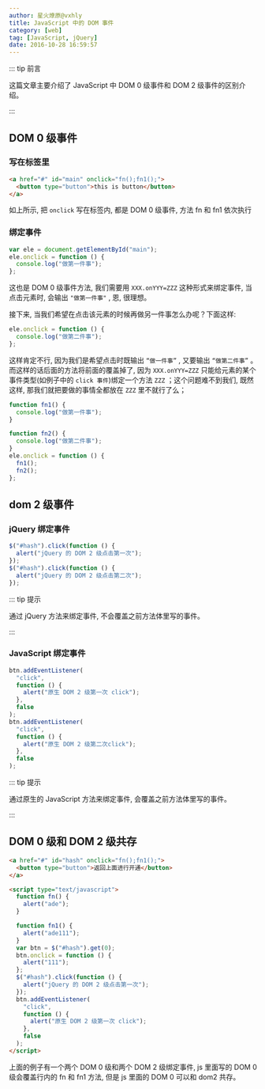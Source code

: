 ```yaml
---
author: 星火燎原@vxhly
title: JavaScript 中的 DOM 事件
category: [web]
tag: [JavaScript, jQuery]
date: 2016-10-28 16:59:57
---
```


::: tip 前言

这篇文章主要介绍了 JavaScript 中 DOM 0 级事件和 DOM 2 级事件的区别介绍。

:::

<!-- more -->

## DOM 0 级事件

### 写在标签里

```html
<a href="#" id="main" onclick="fn();fn1();">
  <button type="button">this is button</button>
</a>
```

如上所示, 把 `onclick` 写在标签内, 都是 DOM 0 级事件, 方法 fn 和 fn1 依次执行

### 绑定事件

```js
var ele = document.getElementById("main");
ele.onclick = function () {
  console.log("做第一件事");
};
```

这也是 DOM 0 级事件方法, 我们需要用 `XXX.onYYY=ZZZ` 这种形式来绑定事件, 当点击元素时, 会输出 `"做第一件事"` , 恩, 很理想。

接下来, 当我们希望在点击该元素的时候再做另一件事怎么办呢？下面这样:

```js
ele.onclick = function () {
  console.log("做第二件事");
};
```

这样肯定不行, 因为我们是希望点击时既输出 `“做一件事”` , 又要输出 `“做第二件事”` 。而这样的话后面的方法将前面的覆盖掉了, 因为 `XXX.onYYY=ZZZ` 只能给元素的某个事件类型(如例子中的 `click 事件`)绑定一个方法 `ZZZ` ；这个问题难不到我们, 既然这样, 那我们就把要做的事情全都放在 `ZZZ` 里不就行了么；

```js
function fn1() {
  console.log("做第一件事");
}

function fn2() {
  console.log("做第二件事");
}
ele.onclick = function () {
  fn1();
  fn2();
};
```

## dom 2 级事件

### jQuery 绑定事件

```js
$("#hash").click(function () {
  alert("jQuery 的 DOM 2 级点击第一次");
});
$("#hash").click(function () {
  alert("jQuery 的 DOM 2 级点击第二次");
});
```

::: tip 提示

通过 jQuery 方法来绑定事件, 不会覆盖之前方法体里写的事件。

:::

### JavaScript 绑定事件

```js
btn.addEventListener(
  "click",
  function () {
    alert("原生 DOM 2 级第一次 click");
  },
  false
);
btn.addEventListener(
  "click",
  function () {
    alert("原生 DOM 2 级第二次click");
  },
  false
);
```

::: tip 提示

通过原生的 JavaScript 方法来绑定事件, 会覆盖之前方法体里写的事件。

:::

## DOM 0 级和 DOM 2 级共存

```html
<a href="#" id="hash" onclick="fn();fn1();">
  <button type="button">返回上面进行开通</button>
</a>

<script type="text/javascript">
  function fn() {
    alert("ade");
  }

  function fn1() {
    alert("ade111");
  }
  var btn = $("#hash").get(0);
  btn.onclick = function () {
    alert("111");
  };
  $("#hash").click(function () {
    alert("jQuery 的 DOM 2 级点击第一次");
  });
  btn.addEventListener(
    "click",
    function () {
      alert("原生 DOM 2 级第一次 click");
    },
    false
  );
</script>
```

上面的例子有一个两个 DOM 0 级和两个 DOM 2 级绑定事件, js 里面写的 DOM 0 级会覆盖行内的 fn 和 fn1 方法, 但是 js 里面的 DOM 0 可以和 dom2 共存。
